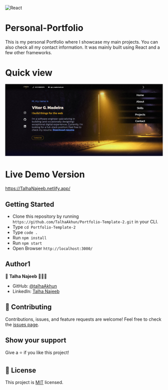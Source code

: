 
![React](https://img.shields.io/badge/react-%2320232a.svg?style=for-the-badge&logo=react&logoColor=%2361DAFB)
# Personal-Portfolio 

This is my personal Portfolio where I showcase my main projects. You can also check all my contact information. It was mainly built using React and a few other frameworks.

# Quick view

![](./src/assets/images/applicationshowcase.png)

# Live Demo Version

https://TalhaNajeeb.netlify.app/

## Getting Started

- Clone this repository by running `https://github.com/TalhaAkhun/Portfolio-Template-2.git` in your CLI.
- Type `cd Portfolio-Template-2`
- Type `code .`
- Run `npm install`
- Run `npm start`
- Open Browser `http://localhost:3000/`

## Author1

👤 **Talha Najeeb** 🧑🏻‍💻
- GitHub: [@talhaAkhun](https://github.com/TalhaAkhun)
- LinkedIn: [Talha Najeeb](https://www.linkedin.com/in/TalhaNajeeb/)

## 🤝 Contributing

Contributions, issues, and feature requests are welcome!
Feel free to check the [issues page](https://github.com/TalhaAkhun/Portfolio-Template-2/issues).

## Show your support

Give a ⭐️ if you like this project!

## 📝 License

This project is [MIT](./MIT.md) licensed.
